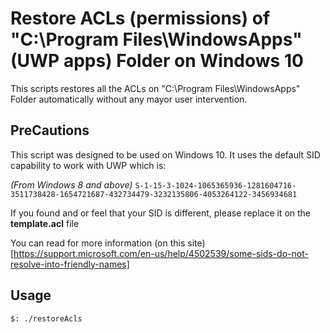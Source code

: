 # Restore ACLs (permissions) of "C:\Program Files\WindowsApps" (UWP apps) Folder on Windows 10

This scripts restores all the ACLs on "C:\Program Files\WindowsApps" Folder automatically without any mayor user intervention.

## PreCautions
This script was designed to be used on Windows 10.
It uses the default SID capability to work with UWP which is:

*(From Windows 8 and above)* `S-1-15-3-1024-1065365936-1281604716-3511738428-1654721687-432734479-3232135806-4053264122-3456934681`

If you found and or feel that your SID is different, please replace it on the **template.acl** file

You can read for more information (on this site)[https://support.microsoft.com/en-us/help/4502539/some-sids-do-not-resolve-into-friendly-names]
## Usage

```
$: ./restoreAcls
```
